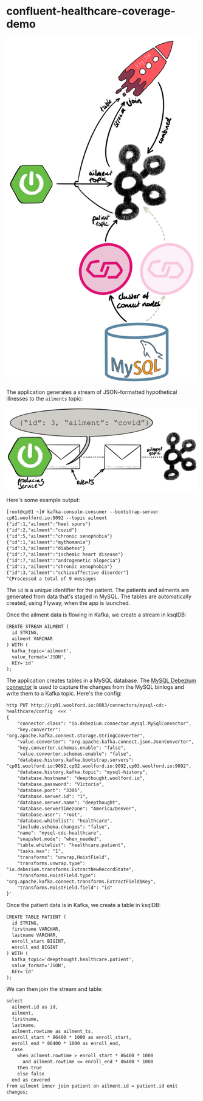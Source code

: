 # confluent-healthcare-coverage-demo

![healthcare topology diagram](healthcare-topology.png)

The application generates a stream of JSON-formatted hypothetical illnesses to the `ailments` topic:

![ailment service](ailment-service.png)

Here's some example output:

    [root@cp01 ~]# kafka-console-consumer --bootstrap-server cp01.woolford.io:9092 --topic ailment
    {"id":1,"ailment":"heel spurs"}
    {"id":2,"ailment":"covid"}
    {"id":5,"ailment":"chronic xenophobia"}
    {"id":1,"ailment":"mythomania"}
    {"id":3,"ailment":"diabetes"}
    {"id":7,"ailment":"ischemic heart disease"}
    {"id":7,"ailment":"androgenetic alopecia"}
    {"id":1,"ailment":"chronic xenophobia"}
    {"id":3,"ailment":"schizoaffective disorder"}
    ^CProcessed a total of 9 messages

The `id` is a unique identifier for the patient. The patients and ailments are generated from data that's staged in MySQL. The tables are automatically created, using Flyway, when the app is launched.

Once the ailment data is flowing in Kafka, we create a stream in ksqlDB:

    CREATE STREAM AILMENT (
      id STRING,
      ailment VARCHAR
    ) WITH (
      kafka_topic='ailment',
      value_format='JSON',
      KEY='id'
    );

The application creates tables in a MySQL database. The [MySQL Debezium connector](https://debezium.io/documentation/reference/1.2/connectors/mysql.html) is used to capture the changes from the MySQL binlogs and write them to a Kafka topic. Here's the config:

    http PUT http://cp01.woolford.io:8083/connectors/mysql-cdc-healthcare/config  <<< '
    {
        "connector.class": "io.debezium.connector.mysql.MySqlConnector",
        "key.converter": "org.apache.kafka.connect.storage.StringConverter",
        "value.converter": "org.apache.kafka.connect.json.JsonConverter",
        "key.converter.schemas.enable": "false",
        "value.converter.schemas.enable": "false",
        "database.history.kafka.bootstrap.servers": "cp01.woolford.io:9092,cp02.woolford.io:9092,cp03.woolford.io:9092",
        "database.history.kafka.topic": "mysql-history",
        "database.hostname": "deepthought.woolford.io",
        "database.password": "V1ctoria",
        "database.port": "3306",
        "database.server.id": "1",
        "database.server.name": "deepthought",
        "database.serverTimezone": "America/Denver",
        "database.user": "root",
        "database.whitelist": "healthcare",
        "include.schema.changes": "false",
        "name": "mysql-cdc-healthcare",
        "snapshot.mode": "when_needed",
        "table.whitelist": "healthcare.patient",
        "tasks.max": "1",
        "transforms": "unwrap,HoistField",
        "transforms.unwrap.type": "io.debezium.transforms.ExtractNewRecordState",
        "transforms.HoistField.type": "org.apache.kafka.connect.transforms.ExtractField$Key",
        "transforms.HoistField.field": "id"
    }'

Once the patient data is in Kafka, we create a table in ksqlDB:

    CREATE TABLE PATIENT (
      id STRING,
      firstname VARCHAR,
      lastname VARCHAR,
      enroll_start BIGINT,
      enroll_end BIGINT
    ) WITH (
      kafka_topic='deepthought.healthcare.patient',
      value_format='JSON',
      KEY='id'
    );

We can then join the stream and table:

    select
      ailment.id as id,
      ailment,
      firstname,
      lastname,
      ailment.rowtime as ailment_ts,
      enroll_start * 86400 * 1000 as enroll_start,
      enroll_end * 86400 * 1000 as enroll_end,
      case
        when ailment.rowtime > enroll_start * 86400 * 1000
          and ailment.rowtime <= enroll_end * 86400 * 1000
        then true
        else false
      end as covered
    from ailment inner join patient on ailment.id = patient.id emit changes;

